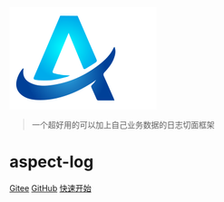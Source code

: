 ![logo](media/logo.png)
> 一个超好用的可以加上自己业务数据的日志切面框架

# aspect-log

[Gitee](https://gitee.com/bryan31/aspect-log)
[GitHub](https://github.com/thebeastshop/aspect-log)
[快速开始](#_1-介绍)
